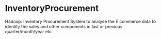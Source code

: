 # InventoryProcurement
Hadoop: Inventory Procurement System to analyse the E commerce data to identify the sales and other components in last or previous quarter/month/year etc.
